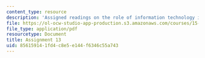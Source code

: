 ```yaml
---
content_type: resource
description: 'Assigned readings on the role of information technology in business. '
file: https://ol-ocw-studio-app-production.s3.amazonaws.com/courses/15-598-it-and-business-transformation-spring-2003/856159141fd4c8e5e144f6346c55a743_assignment12.pdf
file_type: application/pdf
resourcetype: Document
title: Assignment 13
uid: 85615914-1fd4-c8e5-e144-f6346c55a743
---
```


